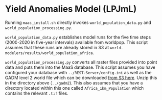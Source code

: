# Yield Anomalies Model (LPJmL)

Running `maas_install.sh` directly invokes `world_population_data.py` and `world_population_processing.py`. 

`world_population_data.py` establishes model runs for the five time steps (2000-2020 in five-year intervals) available from worldpop. This script assumes that these runs are already stored in S3 at `world-modelers/results/world_population_africa`.

`world_population_processing.py` converts all raster files provided into point data and puts them into the MaaS database. This script assumes you have configured your database with `../REST-Server/config.ini` as well as the GADM level 2 world file which can be downloaded [from S3 here](https://world-modelers.s3.amazonaws.com/data/gadm2/gadm2.zip). Unzip this in the directory above (`../gadm2`). This also assumes that you have a directory located within this one called `Africa_1km_Population` which contains the relevant `.tif` files.
